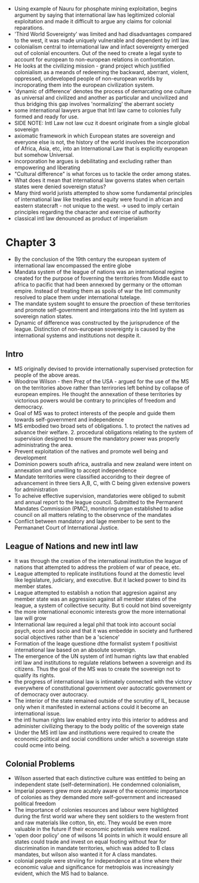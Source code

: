 
- Using example of Nauru for phosphate mining exploitation, begins argument by saying that international law has legitimized colonial exploitation and made it difficult to argue any claims for colonial reparations.
- 'Third World Sovereignty' was limited and had disadvantages compared to the west, it was made uniquely vulnerable and dependent by intl law.
- colonialism central to international law and infact sovereignty emerged out of colonial encounters. Out of the need to create a legal syste to account for european to non-european relations in confrontation.
- He looks at the civilizing mission - grand project which justified colonialism as a meands of redeeming the backward, aberrant, violent, oppressed, undeveloped people of non-european worlds by incroporating them into the european civilization system.
- 'dynamic of difference' denotes the process of demarcating one culture as universal and civilized and another as particular and uncivilized and thus bridging this gap involves 'normalizing' the aberrant society
- some international lawyers argue that Intl law came to colonies fully formed and ready for use.
-  SIDE NOTE: Intl Law not law cuz it doesnt originate from a single global sovereign
- axiomatic framework in which European states are sovereign and everyone else is not, the history of the world involves the incorporation of Africa, Asia, etc, into an International Law that is explicitly european but somehow Universal.
- incorporation he argues is debilitating and excluding rather than empowering and liberating
- "Cultural difference" is what forces us to tackle the order among states.
- What does it mean that international law governs states when certain states were denied sovereign status?
- Many third world jurists attempted to show some fundamental principles of international law like treaties and equity were found in african and eastern statecraft - not unique to the west. -> used to imply certain principles regarding the character and exercise of authority
- classical intl law denounced as product of imperialism 

# Chapter 3

- By the conclusion of the 19th century the european system of international law encompassed the entire globe
- Mandata system of the league of nations was an international regime created for the purpose of foverning the territories from Middle east to africa to pacific that had been annexxed by germany or the ottoman empire. Instead of treating them as spoils of war the Intl community resolved to place them under international tutelage. 
- The mandate system sought to ensure the proection of these territories and promote self-government and intergations into the Intl system as sovereign nation states.
- Dynamic of difference was constructed by the jurisprudence of the league. Distinction of non-european sovereignty is caused by the international systems and institutions not despite it. 

## Intro
- MS originally devised to provide internationally supervised protection for people of the above areas.
- Woodrow Wilson - then Prez of the USA - argued for the use of the MS on the territories above rather than terrirories left behind by collapse of european empires. He thought the annexation of these territories by victorious powers would be contrary to principles of freedom and democracy.
- Goal of MS was to protect interests of the people and guide them towards self-government and independence
- MS embodied two broad sets of obligations. 1. to protect the natives ad advance their welfare. 2. procedural obligations relating to the system of supervision designed to ensure the mandatory power was properly administrating the area.
- Prevent exploitation of the natives and promote well being and development
- Dominion powers south africa, australia and new zealand were intent on annexation and unwilling to accept independence
- Mandate territories were classified accoridng to their degree of advancement in three tiers A,B, C, with C being given extensive powers for administration
- To acheive effective supervision, mandatories were obliged to submit and annual report to the league council. Submitted to the Permanent Mandates Commission (PMC), monitoring organ established to adise council on all matters relating to the observnce of the mandates
- Conflict between mandatory and lage member to be sent to the Permananet Court of International Justice.

## League of Nations and new intl law
- It was through the creation of the international institution the league of nations that attempted to address the problem of war of peace, etc.
- League attempted to replicate institutions found at the domestic level like legislature, judiciary, and executive. But it lacked power to bind its member states.
- League attempted to establish a notion that aggresion against any member state was an aggression against all member states of the league, a system of collective security. But ti could not bind sovereignty
- the more international economic interests grow the more international law will grow
- International law required a legal phil that took into account social psych, econ and socio and that it was embedde in society and furthered social objectives rather than be a 'science'
- Formation of the leage questione dthe formalist system f positivist international law based on an absolute sovereign.
- The emergence of the UN system of intl human rights law that enabled intl law and institutions to regulate relations between a sovereign and its citizens. Thus the goal of the MS was to create the sovereign not to qualify its rights.
- the progress of international law is intimately connected with the victory everywhere of constitutional government over autocratic government or of democracy over autocracy.
- The interior of the state remained outside of the scrutiny of IL, because only when it manifested in external actions could it become an international issue.
- the intl human rights law enabled entry into this interior to address and administer civilizing therapy to the body politic of the sovereign state
- Under the MS intl law and institutions were required to create the economic political and social conditions under which a sovereign state could ocme into being.

## Colonial Problems
- Wilson asserted that each distinctive culture was entittled to being an independent state (self-determination). He condemned colonialism,
- Imperial powers grew more acutely aware of the economic importance of colonies as they demanded more self-government and increased political freedom
- The importance of colonies resources and labour were highlighted during the first world war where they sent soldiers to the western front and raw materials like cotton, tin, etc. They would be even more valuable in the future if their economic potentials were realized.
- 'open door policy' one of wilsons 14 points in which it would ensure all states could trade and invest on equal footing without fear for discrimination in mandate territories, which was added to B class mandates, but wilson also wanted it for A class mandates.
- colonial people were strviing for independence at a time where their economic value and significance for metroplois was increasingly evident, which the MS had to balance.